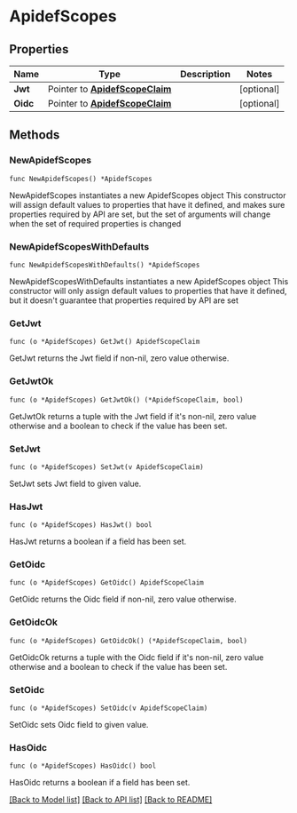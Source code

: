 # ApidefScopes

## Properties

Name | Type | Description | Notes
------------ | ------------- | ------------- | -------------
**Jwt** | Pointer to [**ApidefScopeClaim**](ApidefScopeClaim.md) |  | [optional] 
**Oidc** | Pointer to [**ApidefScopeClaim**](ApidefScopeClaim.md) |  | [optional] 

## Methods

### NewApidefScopes

`func NewApidefScopes() *ApidefScopes`

NewApidefScopes instantiates a new ApidefScopes object
This constructor will assign default values to properties that have it defined,
and makes sure properties required by API are set, but the set of arguments
will change when the set of required properties is changed

### NewApidefScopesWithDefaults

`func NewApidefScopesWithDefaults() *ApidefScopes`

NewApidefScopesWithDefaults instantiates a new ApidefScopes object
This constructor will only assign default values to properties that have it defined,
but it doesn't guarantee that properties required by API are set

### GetJwt

`func (o *ApidefScopes) GetJwt() ApidefScopeClaim`

GetJwt returns the Jwt field if non-nil, zero value otherwise.

### GetJwtOk

`func (o *ApidefScopes) GetJwtOk() (*ApidefScopeClaim, bool)`

GetJwtOk returns a tuple with the Jwt field if it's non-nil, zero value otherwise
and a boolean to check if the value has been set.

### SetJwt

`func (o *ApidefScopes) SetJwt(v ApidefScopeClaim)`

SetJwt sets Jwt field to given value.

### HasJwt

`func (o *ApidefScopes) HasJwt() bool`

HasJwt returns a boolean if a field has been set.

### GetOidc

`func (o *ApidefScopes) GetOidc() ApidefScopeClaim`

GetOidc returns the Oidc field if non-nil, zero value otherwise.

### GetOidcOk

`func (o *ApidefScopes) GetOidcOk() (*ApidefScopeClaim, bool)`

GetOidcOk returns a tuple with the Oidc field if it's non-nil, zero value otherwise
and a boolean to check if the value has been set.

### SetOidc

`func (o *ApidefScopes) SetOidc(v ApidefScopeClaim)`

SetOidc sets Oidc field to given value.

### HasOidc

`func (o *ApidefScopes) HasOidc() bool`

HasOidc returns a boolean if a field has been set.


[[Back to Model list]](../README.md#documentation-for-models) [[Back to API list]](../README.md#documentation-for-api-endpoints) [[Back to README]](../README.md)


